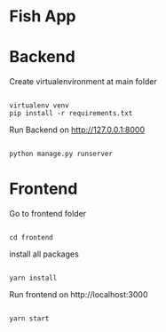 # Fish App

# Backend

Create virtualenvironment at main folder

```

virtualenv venv
pip install -r requirements.txt

```

Run Backend on http://127.0.0.1:8000

```

python manage.py runserver

```

# Frontend

Go to frontend folder

```

cd frontend

```

install all packages

```

yarn install

```

Run frontend on http://localhost:3000

```

yarn start

```

